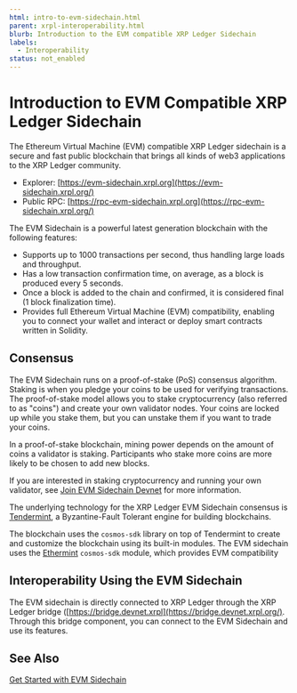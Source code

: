 ```yaml
---
html: intro-to-evm-sidechain.html
parent: xrpl-interoperability.html
blurb: Introduction to the EVM compatible XRP Ledger Sidechain
labels:
  - Interoperability
status: not_enabled
---
```

# Introduction to EVM Compatible XRP Ledger Sidechain

The Ethereum Virtual Machine (EVM) compatible XRP Ledger sidechain is a secure and fast public blockchain that brings all kinds of web3 applications to the XRP Ledger community. 

- Explorer: [https://evm-sidechain.xrpl.org](https://evm-sidechain.xrpl.org/)
- Public RPC: [https://rpc-evm-sidechain.xrpl.org](https://rpc-evm-sidechain.xrpl.org/)


The EVM Sidechain is a powerful latest generation blockchain with the following features:

- Supports up to 1000 transactions per second, thus handling large loads and throughput.
- Has a low transaction confirmation time, on average, as a block is produced every 5 seconds. 
- Once a block is added to the chain and confirmed, it is considered final (1 block finalization time).
- Provides full Ethereum Virtual Machine (EVM) compatibility, enabling you to connect your wallet and interact or deploy smart contracts written in Solidity. <!-- STYLE_OVERRIDE: wallet -->

## Consensus

The EVM Sidechain runs on a proof-of-stake (PoS) consensus algorithm. Staking is when you pledge your coins to be used for verifying transactions. The proof-of-stake model allows you to stake cryptocurrency (also referred to as "coins") and create your own validator nodes. Your coins are locked up while you stake them, but you can unstake them if you want to trade your coins.

In a proof-of-stake blockchain, mining power depends on the amount of coins a validator is staking. Participants who stake more coins are more likely to be chosen to add new blocks.

If you are interested in staking cryptocurrency and running your own validator, see [Join EVM Sidechain Devnet](join-evm-sidechain-devnet.html) for more information.

The underlying technology for the XRP Ledger EVM Sidechain consensus is [Tendermint](https://tendermint.com/), a Byzantine-Fault Tolerant engine for building blockchains.

The blockchain uses the `cosmos-sdk` library on top of Tendermint to create and customize the blockchain using its built-in modules. The EVM sidechain uses the [Ethermint](https://github.com/evmos/ethermint) `cosmos-sdk` module, which provides EVM compatibility

## Interoperability Using the EVM Sidechain

The EVM sidechain is directly connected to XRP Ledger through the XRP Ledger bridge ([https://bridge.devnet.xrpl](https://bridge.devnet.xrpl.org/). Through this bridge component, you can connect to the EVM Sidechain and use its features.

## See Also

[Get Started with EVM Sidechain](get-started-evm-sidechain.html)
